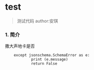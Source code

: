 # test
> 测试代码 author:安琪
### **1. 简介**
撒大声地卡是否
```
    except jsonschema.SchemaError as e:
            print (e.message)
            return False
```
